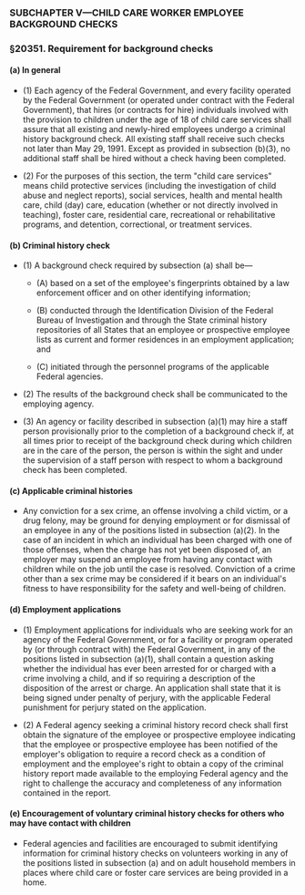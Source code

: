### SUBCHAPTER V—CHILD CARE WORKER EMPLOYEE BACKGROUND CHECKS

### §20351. Requirement for background checks
#### (a) In general
* (1) Each agency of the Federal Government, and every facility operated by the Federal Government (or operated under contract with the Federal Government), that hires (or contracts for hire) individuals involved with the provision to children under the age of 18 of child care services shall assure that all existing and newly-hired employees undergo a criminal history background check. All existing staff shall receive such checks not later than May 29, 1991. Except as provided in subsection (b)(3), no additional staff shall be hired without a check having been completed.

* (2) For the purposes of this section, the term "child care services" means child protective services (including the investigation of child abuse and neglect reports), social services, health and mental health care, child (day) care, education (whether or not directly involved in teaching), foster care, residential care, recreational or rehabilitative programs, and detention, correctional, or treatment services.

#### (b) Criminal history check
* (1) A background check required by subsection (a) shall be—

  * (A) based on a set of the employee's fingerprints obtained by a law enforcement officer and on other identifying information;

  * (B) conducted through the Identification Division of the Federal Bureau of Investigation and through the State criminal history repositories of all States that an employee or prospective employee lists as current and former residences in an employment application; and

  * (C) initiated through the personnel programs of the applicable Federal agencies.


* (2) The results of the background check shall be communicated to the employing agency.

* (3) An agency or facility described in subsection (a)(1) may hire a staff person provisionally prior to the completion of a background check if, at all times prior to receipt of the background check during which children are in the care of the person, the person is within the sight and under the supervision of a staff person with respect to whom a background check has been completed.

#### (c) Applicable criminal histories
* Any conviction for a sex crime, an offense involving a child victim, or a drug felony, may be ground for denying employment or for dismissal of an employee in any of the positions listed in subsection (a)(2). In the case of an incident in which an individual has been charged with one of those offenses, when the charge has not yet been disposed of, an employer may suspend an employee from having any contact with children while on the job until the case is resolved. Conviction of a crime other than a sex crime may be considered if it bears on an individual's fitness to have responsibility for the safety and well-being of children.

#### (d) Employment applications
* (1) Employment applications for individuals who are seeking work for an agency of the Federal Government, or for a facility or program operated by (or through contract with) the Federal Government, in any of the positions listed in subsection (a)(1), shall contain a question asking whether the individual has ever been arrested for or charged with a crime involving a child, and if so requiring a description of the disposition of the arrest or charge. An application shall state that it is being signed under penalty of perjury, with the applicable Federal punishment for perjury stated on the application.

* (2) A Federal agency seeking a criminal history record check shall first obtain the signature of the employee or prospective employee indicating that the employee or prospective employee has been notified of the employer's obligation to require a record check as a condition of employment and the employee's right to obtain a copy of the criminal history report made available to the employing Federal agency and the right to challenge the accuracy and completeness of any information contained in the report.

#### (e) Encouragement of voluntary criminal history checks for others who may have contact with children
* Federal agencies and facilities are encouraged to submit identifying information for criminal history checks on volunteers working in any of the positions listed in subsection (a) and on adult household members in places where child care or foster care services are being provided in a home.